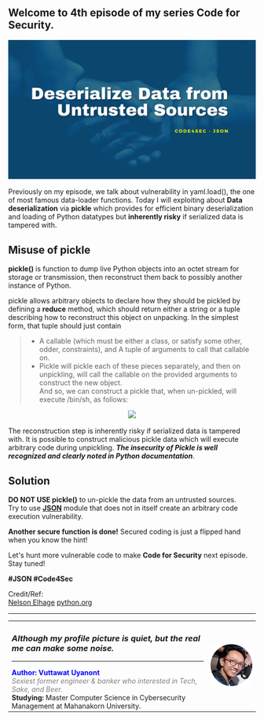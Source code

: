 ## Welcome to 4th episode of my series **Code for Security**.  

<div align="center"> <img src="cover.png"/> </div>  
  
Previously on my episode, we talk about vulnerability in yaml.load(), the one of most famous data-loader functions. Today I will exploiting about **Data deserialization** via **pickle** which provides for efficient binary deserialization and loading of Python datatypes but **inherently risky** if serialized data is tampered with.  
    
## Misuse of pickle  
**pickle()** is function to dump live Python objects into an octet stream for storage or transmission, then reconstruct them back to possibly another instance of Python.  
  
pickle allows arbitrary objects to declare how they should be pickled by defining a __reduce__ method, which should return either a string or a tuple describing how to reconstruct this object on unpacking. In the simplest form, that tuple should just contain
> - A callable (which must be either a class, or satisfy some other, odder, constraints), and A tuple of arguments to call that callable on.  
> - Pickle will pickle each of these pieces separately, and then on unpickling, will call the callable on the provided arguments to construct the new object.  
And so, we can construct a pickle that, when un-pickled, will execute /bin/sh, as follows:  
  
<div align="center"> <img src="pickle.png"/> </div> 
  
The reconstruction step is inherently risky if serialized data is tampered with. It is possible to construct malicious pickle data which will execute arbitrary code during unpickling. ***The insecurity of Pickle is well recognized and clearly noted in Python documentation***.  
  
## Solution
**DO NOT USE pickle()** to un-pickle the data from an untrusted sources.  
Try to use **[JSON](https://docs.python.org/3/library/json.html#module-json)** module that does not in itself create an arbitrary code execution vulnerability.
  
**Another secure function is done!** Secured coding is just a flipped hand when you know the hint!

Let's hunt more vulnerable code to make **Code for Security** next episode. Stay tuned!  
  
**#JSON #Code4Sec**  
  
Credit/Ref:  
[Nelson Elhage](https://blog.nelhage.com/2011/03/exploiting-pickle/)
[python.org](https://docs.python.org/3/library/pickle.html)
  
______________________________
<table border="0">
 <tr>
   <td> <h3><i>Although my profile picture is quiet, but the real me can make some noise.</i></h3>
      <hr>
      <b><font color="Blue"> Author: Vuttawat Uyanont </font></b>  <br>
      <font color="grey"><i>Sexiest former engineer & banker who interested in Tech, Sake, and Beer.</i></font>  <br>
      <b>Studying:</b> Master Computer Science in Cybersecurity Management at Mahanakorn University.  <br> </td>  
   <td><img src="Author.png" width="150"/></td>  
 </tr>
</table>
  
